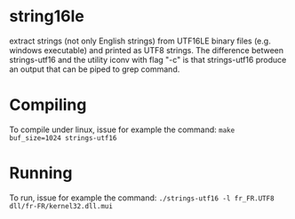# string16le
extract strings (not only English strings) from UTF16LE binary files (e.g. windows executable) and printed as UTF8 strings.
The difference between strings-utf16 and the utility iconv with flag "-c" is that strings-utf16 produce an output that can
be piped to grep command.

# Compiling
To compile under linux, issue for example the command:
`make buf_size=1024 strings-utf16`

# Running
To run, issue for example the command:
`./strings-utf16 -l fr_FR.UTF8 dll/fr-FR/kernel32.dll.mui`
